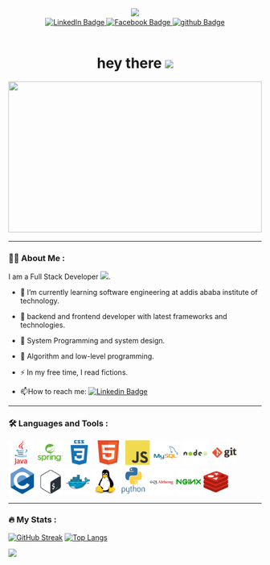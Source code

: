 <div id="header" align="center">
  <img src="https://media.giphy.com/media/M9gbBd9nbDrOTu1Mqx/giphy.gif" width="100"/>
</div>

<div id="badges" align="center">
  <a href="https://www.linkedin.com/in/bahailu-abera-05a154225/">
    <img src="https://img.shields.io/badge/LinkedIn-blueviolet?style=for-the-badge&logo=linkedin&logoColor=white" alt="LinkedIn Badge"/>
  </a>
  <a href="https://www.facebook.com/aberabahailu/">
    <img src="https://img.shields.io/badge/FaceBook-blue?style=for-the-badge&logo=facebook&logoColor=white" alt="Facebook Badge"/>
  </a>
  <a href="https://github.com/bahailu-abera/">
    <img src="https://img.shields.io/badge/Github-black?style=for-the-badge&logo=github&logoColor=white" alt="github Badge"/>
  </a>
  <div>
  <img src="https://komarev.com/ghpvc/?username=bahailu-abera&style=flat-square&color=blue" alt=""/>
  </div>
</div>

<h1 align="center">
  hey there
  <img src="https://media.giphy.com/media/hvRJCLFzcasrR4ia7z/giphy.gif" width="30px"/>
</h1>

<div id="header" align="center">
  <img src="https://media.giphy.com/media/4H3Ii5eLChYul9p7NL/giphy-downsized-large.gif" width="100%" height="300"/>
</div>

---

### :man_technologist: About Me :
I am a Full Stack Developer <img src="https://media.giphy.com/media/RbDKaczqWovIugyJmW/giphy.gif" width="100">.

- :telescope: I’m currently learning software engineering at addis ababa institute of technology.
- :telescope: backend and frontend developer with latest frameworks and technologies.

- :seedling: System Programming and system design.
- :seedling: Algorithm and low-level programming.

- :zap: In my free time, I read fictions.

- :mailbox:How to reach me: [![Linkedin Badge](https://img.shields.io/badge/kakbar-blue?style=flat&logo=Linkedin&logoColor=white)](https://www.linkedin.com/in/bahailu-abera-05a154225/)

---

### :hammer_and_wrench: Languages and Tools :

<div>
  <img src="https://github.com/devicons/devicon/blob/master/icons/java/java-original-wordmark.svg" title="Java" alt="Java" width="50" height="50"/>&nbsp;
  <img src="https://github.com/devicons/devicon/blob/master/icons/spring/spring-original-wordmark.svg" title="Spring" alt="Spring" width="50" height="50"/>&nbsp;
  <img src="https://github.com/devicons/devicon/blob/master/icons/css3/css3-plain-wordmark.svg"  title="CSS3" alt="CSS" width="50" height="50"/>&nbsp;
  <img src="https://github.com/devicons/devicon/blob/master/icons/html5/html5-original.svg" title="HTML5" alt="HTML" width="50" height="50"/>&nbsp;
  <img src="https://github.com/devicons/devicon/blob/master/icons/javascript/javascript-original.svg" title="JavaScript" alt="JavaScript" width="50" height="50"/>&nbsp;
  <img src="https://github.com/devicons/devicon/blob/master/icons/mysql/mysql-original-wordmark.svg" title="MySQL"  alt="MySQL" width="50" height="50"/>&nbsp;
  <img src="https://github.com/devicons/devicon/blob/master/icons/nodejs/nodejs-original-wordmark.svg" title="NodeJS" alt="NodeJS" width="50" height="50"/>&nbsp;
  <img src="https://github.com/devicons/devicon/blob/master/icons/git/git-original-wordmark.svg" title="Git" **alt="Git" width="50" height="50"/>
  <img src="https://github.com/devicons/devicon/blob/master/icons/c/c-original.svg" title="C" **alt="C" width="55" height="55"/>
  <img src="https://github.com/devicons/devicon/blob/master/icons/bash/bash-original.svg" title="Bash" **alt="Bash" width="50" height="50"/>
  <img src="https://github.com/devicons/devicon/blob/master/icons/docker/docker-original.svg" title="Docker" **alt="Docker" width="50" height="50"/>
  <img src="https://github.com/devicons/devicon/blob/master/icons/linux/linux-original.svg" title="Linux" **alt="Linux" width="50" height="50"/>
  <img src="https://github.com/devicons/devicon/blob/master/icons/python/python-original-wordmark.svg" title="Python" **alt="Python" width="55" height="55"/>
  <img src="https://github.com/devicons/devicon/blob/master/icons/sqlalchemy/sqlalchemy-original-wordmark.svg" title="SqlAlchemy" **alt="SqlAlchemy" width="50" height="50"/>
  <img src="https://github.com/devicons/devicon/blob/master/icons/nginx/nginx-original.svg" title="Nginx" **alt="Nginx" width="50" height="50"/>
  <img src="https://github.com/devicons/devicon/blob/master/icons/redis/redis-original.svg" title="redis" **alt="redis" width="50" height="50"/>
  
</div>

---

### :fire: My Stats :
[![GitHub Streak](http://github-readme-streak-stats.herokuapp.com?user=bahailu-abera&theme=dark&date_format=M%20j%5B%2C%20Y%5D)](https://git.io/streak-stats)
[![Top Langs](https://github-readme-stats.vercel.app/api/top-langs/?username=bahailu-abera&layout=compact&theme=vision-friendly-dark)](https://github.com/anuraghazra/github-readme-stats)

<img src="https://github-readme-stats.vercel.app/api?username=bahailu-abera&show_icons=true&hide_border=true" />
